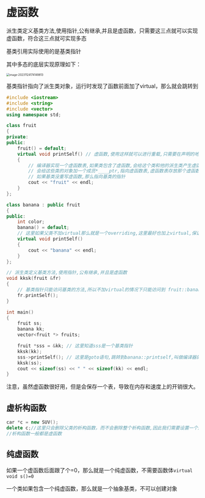 # 虚函数

派生类定义基类方法,使用指针,公有继承,并且是虚函数，只需要这三点就可以实现虚函数，符合这三点就可实现多态

基类引用实际使用的是基类指针

其中多态的底层实现原理如下：

<img src="/Users/blackcat/Documents/北交大软件学院许一涵学习资料/大三上学期/c++/虚函数.assets/image-20231124174149813.png" alt="image-20231124174149813" style="zoom:50%;" />

基类指针指向了派生类对象，运行时发现了函数前面加了virtual，那么就会跳转到

```c++
#include <iostream>
#include <string>
#include <vector>
using namespace std;

class fruit
{
private:
public:
    fruit() = default;
    virtual void printSelf() // 虚函数,使用这样就可以进行重载,只需要在声明的地方加就可以了
    {
        // 编译器实现一个虚函数表,如果类包含了虚函数,会给这个类和他的派生类产生虚函数表
        // 会给这些类的对象加一个成员*____ptr,指向虚函数表,虚函数表存放那个虚函数的指针
        // 如果基类没重写虚函数,那么指向基类的指针
        cout << "fruit" << endl;
    }
};

class banana : public fruit
{
public:
    int color;
    banana() = default;
    // 这里如果父类不加virtual那么就是一个overriding,这里最好也加上virtual,保证你的继承也是一个虚函数
    virtual void printSelf()
    {
        cout << "banana" << endl;
    }
};

// 派生类定义基类方法,使用指针,公有继承,并且是虚函数
void kksk(fruit &fr)
{
    // 基类指针只能访问基类的方法,所以不加virtual的情况下只能访问到 fruit::banana
    fr.printSelf();
}

int main()
{
    fruit ss;
    banana kk;
    vector<fruit *> fruits;

    fruit *sss = &kk; // 这里知道sss是一个基类指针
    kksk(kk);
    sss->printSelf(); // 这里是goto语句,跳转到banana::printself,叫做编译器的绑定(早绑定)
    kksk(ss);
    cout << sizeof(ss) << " " << sizeof(kk) << endl;
}
```

注意，虽然虚函数很好用，但是会保存一个表，导致在内存和速度上的开销很大。



## 虚析构函数

```c++
car *c = new SUV();
delete c;//这里只会删除父类的析构函数，而不会删除整个析构函数,因此我们需要设置一个虚的析构函数
//析构函数一般都是虚函数
```





## 纯虚函数

如果一个虚函数后面跟了个=0，那么就是一个纯虚函数，不需要函数体``virtual void s()=0``

一个类如果包含一个纯虚函数，那么就是一个抽象基类，不可以创建对象

